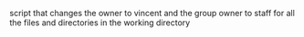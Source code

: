  script that changes the owner to vincent and the group owner to staff for all the files and directories in the working directory
